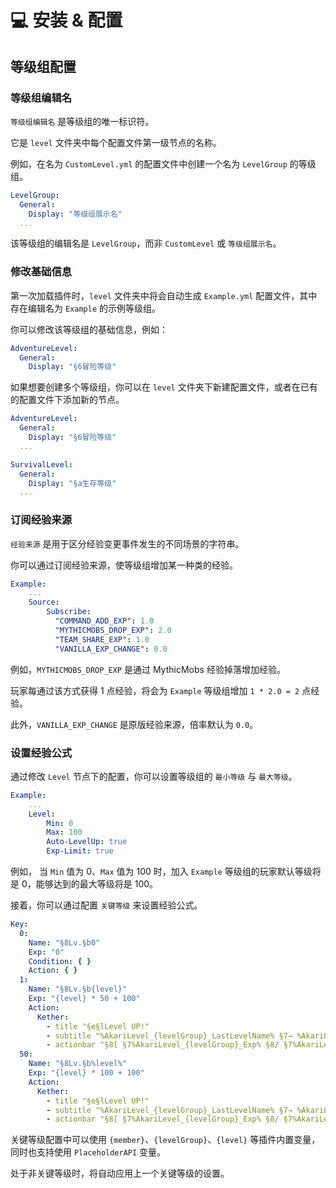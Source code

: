 # 💻 安装 & 配置

## 等级组配置

### 等级组编辑名

`等级组编辑名` 是等级组的唯一标识符。

它是 `level` 文件夹中每个配置文件第一级节点的名称。

例如，在名为 `CustomLevel.yml` 的配置文件中创建一个名为 `LevelGroup` 的等级组。

``` yaml
LevelGroup:
  General:
    Display: "等级组展示名"
  ...
```

该等级组的编辑名是 `LevelGroup`，而非 `CustomLevel` 或 `等级组展示名`。

### 修改基础信息

第一次加载插件时，`level` 文件夹中将会自动生成 `Example.yml` 配置文件，其中存在编辑名为 `Example` 的示例等级组。

你可以修改该等级组的基础信息，例如：

``` yaml
AdventureLevel:
  General:
    Display: "§6冒险等级"
```

如果想要创建多个等级组，你可以在 `level` 文件夹下新建配置文件，或者在已有的配置文件下添加新的节点。

``` yaml
AdventureLevel:
  General:
    Display: "§6冒险等级"
  ...

SurvivalLevel:
  General:
    Display: "§a生存等级"
  ...
```

### 订阅经验来源

`经验来源` 是用于区分经验变更事件发生的不同场景的字符串。

你可以通过订阅经验来源，使等级组增加某一种类的经验。

``` yaml
Example:
    ...
    Source:
        Subscribe:
          "COMMAND_ADD_EXP": 1.0
          "MYTHICMOBS_DROP_EXP": 2.0
          "TEAM_SHARE_EXP": 1.0
          "VANILLA_EXP_CHANGE": 0.0
```

例如，`MYTHICMOBS_DROP_EXP` 是通过 MythicMobs 经验掉落增加经验。

玩家每通过该方式获得 1 点经验，将会为 `Example` 等级组增加 `1 * 2.0 = 2` 点经验。

此外，`VANILLA_EXP_CHANGE` 是原版经验来源，倍率默认为 `0.0`。

### 设置经验公式

通过修改 `Level` 节点下的配置，你可以设置等级组的 `最小等级` 与 `最大等级`。

``` yaml
Example:
    ...
    Level:
        Min: 0
        Max: 100
        Auto-LevelUp: true
        Exp-Limit: true
```

例如， 当 `Min` 值为 0、`Max` 值为 100 时，加入 `Example` 等级组的玩家默认等级将是 0，能够达到的最大等级将是 100。

接着，你可以通过配置 `关键等级` 来设置经验公式。

``` yaml
Key:
  0:
    Name: "§8Lv.§b0"
    Exp: "0"
    Condition: { }
    Action: { }
  1:
    Name: "§8Lv.§b{level}"
    Exp: "{level} * 50 + 100"
    Action:
      Kether:
        - title "§e§lLevel UP!"
        - subtitle "%AkariLevel_{levelGroup}_LastLevelName% §7→ %AkariLevel_{levelGroup}_LevelName%" by 10 25 10
        - actionbar "§8[ §7%AkariLevel_{levelGroup}_Exp% §8/ §7%AkariLevel_{levelGroup}_NextLevelExp% §8]"
  50:
    Name: "§8Lv.§b%level%"
    Exp: "{level} * 100 + 100"
    Action:
      Kether:
        - title "§e§lLevel UP!"
        - subtitle "%AkariLevel_{levelGroup}_LastLevelName% §7→ %AkariLevel_{levelGroup}_LevelName%" by 10 25 10
        - actionbar "§8[ §7%AkariLevel_{levelGroup}_Exp% §8/ §7%AkariLevel_{levelGroup}_NextLevelExp% §8]"
```

关键等级配置中可以使用 `{member}`、`{levelGroup}`、`{level}` 等插件内置变量，同时也支持使用 `PlaceholderAPI` 变量。

处于非关键等级时，将自动应用上一个关键等级的设置。